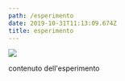 ```yaml
---
path: /esperimento
date: 2019-10-31T11:13:09.674Z
title: esperimento
---
```

![](/assets/screenshot-2019-10-17-at-13.55.50.png)

contenuto dell'esperimento
